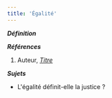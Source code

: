 ```yaml
---
title: 'Égalité'
---
```


***Définition*** 

>

***Références***

1. Auteur, <u>*Titre*</u>

***Sujets***

- L'égalité définit-elle la justice ?
